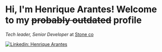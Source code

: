 # Hi, I'm Henrique Arantes! Welcome to my ~~probably outdated~~ profile
*Tech leader, Senior Developer* at [Stone co](https://www.stone.com.br)  

[![Linkedin: Henrique Arantes](https://img.shields.io/badge/-henrique_arantes-blue?style=flat-square&logo=Linkedin&logoColor=white)](https://www.linkedin.com/in/henrique-oliveira-resende-formozo-arantes)